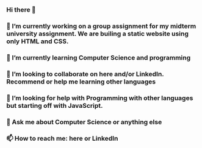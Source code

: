 ### Hi there 👋
### 🔭 I’m currently working on a group assignment for my midterm university assignment. We are builing a  static website using only HTML and CSS.
### 🌱 I’m currently learning Computer Science and programming
### 👯 I’m looking to collaborate on here and/or LinkedIn. Recommend or help me learning other languages
### 🤔 I’m looking for help with Programming with other languages but starting off with JavaScript.
### 💬 Ask me about Computer Science or anything else
### 📫 How to reach me: here or LinkedIn

<!--
**Gurp5/Gurp5** is a ✨ _special_ ✨ repository because its `README.md` (this file) appears on your GitHub profile.

Here are some ideas to get you started:

- 🔭 I’m currently working on a group assignment for my midterm university assignment. We are builing a static website using only HTML and CSS.
- 🌱 I’m currently learning Computer Science and programming
- 👯 I’m looking to collaborate on here and/or LinkedIn. Recommend or help me learning other languages
- 🤔 I’m looking for help with Programming other languages but staring off with JavaScript.
- 💬 Ask me about Computer Science or anything else
- 📫 How to reach me: here or LinkedIn
- 😄 Pronouns: ...
- ⚡ Fun fact: ...
-->
